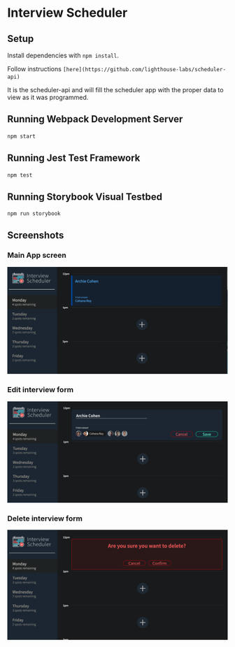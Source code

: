 # Interview Scheduler

## Setup

Install dependencies with `npm install`.

Follow instructions `[here](https://github.com/lighthouse-labs/scheduler-api)`

It is the scheduler-api and will fill the scheduler app with the proper data to view as it was programmed.

## Running Webpack Development Server

```sh
npm start
```

## Running Jest Test Framework

```sh
npm test
```

## Running Storybook Visual Testbed

```sh
npm run storybook
```

## Screenshots

### Main App screen

!["Main application screen"](https://github.com/Funk3/Scheduler/blob/master/docs/main_app.png)

### Edit interview form

!["Edit interview form"](https://github.com/Funk3/Scheduler/blob/master/docs/interview_edit.png)

### Delete interview form

!["Delete interview form"](https://github.com/Funk3/Scheduler/blob/master/docs/interview_delete.png)
